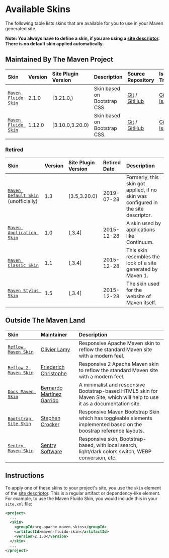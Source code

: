<!-- Licensed to the Apache Software Foundation (ASF) under one-->
<!-- or more contributor license agreements.  See the NOTICE file-->
<!-- distributed with this work for additional information-->
<!-- regarding copyright ownership.  The ASF licenses this file-->
<!-- to you under the Apache License, Version 2.0 (the-->
<!-- "License"); you may not use this file except in compliance-->
<!-- with the License.  You may obtain a copy of the License at-->
<!---->
<!--   http://www.apache.org/licenses/LICENSE-2.0-->
<!---->
<!-- Unless required by applicable law or agreed to in writing,-->
<!-- software distributed under the License is distributed on an-->
<!-- "AS IS" BASIS, WITHOUT WARRANTIES OR CONDITIONS OF ANY-->
<!-- KIND, either express or implied.  See the License for the-->
<!-- specific language governing permissions and limitations-->
<!-- under the License.-->
<!-- NOTE: For help with the syntax of this file, see:-->
<!-- https://maven.apache.org/doxia/references/apt-format.html-->

# Available Skins

The following table lists skins that are available for you to use in your Maven generated site.

**Note: You always have to define a skin, if you are using a [site descriptor](/plugins/maven-site-plugin/examples/sitedescriptor.html). There is no default skin applied automatically.**

## Maintained By The Maven Project

| **Skin**                                          | **Version** | Site Plugin Version   | **Description**              | **Source Repository**                                                                                                     | **Issue Tracking**                                                  |
|:--------------------------------------------------|:------------|:----------------------|:-----------------------------|:--------------------------------------------------------------------------------------------------------------------------|:--------------------------------------------------------------------|
| [ `Maven Fluido Skin`](/skins/maven-fluido-skin/) | 2\.1\.0     | \[3\.21\.0,\)         | Skin based on Bootstrap CSS. | [Git](http://gitbox.apache.org/repos/asf/maven-fluido-skin.git) / [GitHub](https://github.com/apache/maven-fluido-skin/)  | [GitHub Issues](https://github.com/apache/maven-fluido-skin/issues) |
| [ `Maven Fluido Skin`](/skins/maven-fluido-skin/) | 1\.12\.0    | \[3\.10\.0,3\.20\.0\) | Skin based on Bootstrap CSS. | [Git](http://gitbox.apache.org/repos/asf/maven-fluido-skin.git/) / [GitHub](https://github.com/apache/maven-fluido-skin/) | [GitHub Issues](https://github.com/apache/maven-fluido-skin/issues) |

### Retired

| **Skin**                                                             | **Version** | Site Plugin Version | **Retired Date** | **Description**                                                                    |
|:---------------------------------------------------------------------|:------------|:--------------------|:-----------------|:-----------------------------------------------------------------------------------|
| [ `Maven Default Skin`](/skins/maven-default-skin/) \(unofficially\) | 1\.3        | \[3\.5,3\.20\.0\)   | 2019-07-28       | Formerly, this skin got applied, if no skin was configured in the site descriptor. |
| [ `Maven Application Skin`](/skins/maven-application-skin/)          | 1\.0        | \(,3\.4\]           | 2015-12-28       | A skin used by applications like Continuum.                                        |
| [ `Maven Classic Skin`](/skins/maven-classic-skin/)                  | 1\.1        | \(,3\.4\]           | 2015-12-28       | This skin resembles the look of a site generated by Maven 1\.                      |
| [ `Maven Stylus Skin`](/skins/maven-stylus-skin/)                    | 1\.5        | \(,3\.4\]           | 2015-12-28       | The skin used for the website of Maven itself.                                     |

## Outside The Maven Land

| **Skin**                                                                          | **Maintainer**                                                             | **Description**                                                                                                           |
|:----------------------------------------------------------------------------------|:---------------------------------------------------------------------------|:--------------------------------------------------------------------------------------------------------------------------|
| [ `Reflow Maven Skin`](https://olamy.github.io/reflow-maven-skin/)                | [ Olivier Lamy](https://github.com/olamy)                                  | Responsive Apache Maven skin to reflow the standard Maven site with a modern feel.                                        |
| [ `Reflow 2 Maven Skin`](https://devacfr.github.io/reflow-maven-skin/)            | [ Friederich Christophe](https://github.com/devacfr)                       | Responsive 2 Apache Maven skin to reflow the standard Maven site with a modern feel.                                      |
| [ `Docs Maven Skin`](http://docs.bernardomg.com/maven/docs-maven-skin/)           | [ Bernardo Martínez Garrido](https://github.com/Bernardo-MG)               | A minimalist and responsive Bootstrap-based HTML5 skin for Maven Site, which will help to use it as a documentation site. |
| [ `Bootstrap Site Skin`](https://stevecrox.github.io/maven-site-bootstrap-skin//) | [ Stephen Crocker](https://github.com/stevecrox/maven-site-bootstrap-skin) | Responsive Maven Bootstrap Skin which has toggleable elements implemented based on the boostrap reference layouts.        |
| [ `Sentry Maven Skin`](https://sentrysoftware.org/sentry-maven-skin/)             | [ Sentry Software](https://github.com/sentrysoftware/sentry-maven-skin)    | Responsive skin, Bootstrap-based, with local search, light/dark colors switch, WEBP conversion, etc.                      |

## Instructions

To apply one of these skins to your project's site, you use the `skin` element of the [site descriptor](/plugins/maven-site-plugin/examples/sitedescriptor.html).
This is a regular artifact or dependency-like element.
For example, to use the Maven Fluido Skin, you would include this in your `site.xml` file:

```xml
<project>
  ...
  <skin>
    <groupId>org.apache.maven.skins</groupId>
    <artifactId>maven-fluido-skin</artifactId>
    <version>2.1.0</version>
  </skin>
  ...
</project>
```

